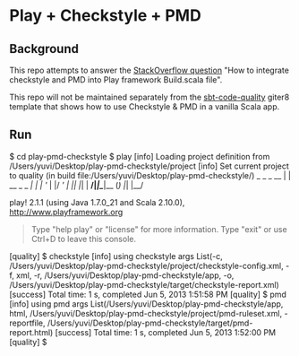 # Play + Checkstyle + PMD #

## Background ##

This repo attempts to answer the [StackOverflow question](http://stackoverflow.com/questions/16929442/how-to-integrate-checkstyle-and-pmd-into-play-framework-build-scala-file) "How to integrate checkstyle and PMD into Play framework Build.scala file".

This repo will not be maintained separately from the [sbt-code-quality](https://github.com/ymasory/sbt-code-quality.g8) giter8 template that shows how to use Checkstyle & PMD in a vanilla Scala app.


## Run ##

$ cd play-pmd-checkstyle
$ play
[info] Loading project definition from /Users/yuvi/Desktop/play-pmd-checkstyle/project
[info] Set current project to quality (in build file:/Users/yuvi/Desktop/play-pmd-checkstyle/)
       _            _
 _ __ | | __ _ _  _| |
| '_ \| |/ _' | || |_|
|  __/|_|\____|\__ (_)
|_|            |__/

play! 2.1.1 (using Java 1.7.0_21 and Scala 2.10.0), http://www.playframework.org

> Type "help play" or "license" for more information.
> Type "exit" or use Ctrl+D to leave this console.

[quality] $ checkstyle
[info] using checkstyle args List(-c, /Users/yuvi/Desktop/play-pmd-checkstyle/project/checkstyle-config.xml, -f, xml, -r, /Users/yuvi/Desktop/play-pmd-checkstyle/app, -o, /Users/yuvi/Desktop/play-pmd-checkstyle/target/checkstyle-report.xml)
[success] Total time: 1 s, completed Jun 5, 2013 1:51:58 PM
[quality] $ pmd
[info] using pmd args List(/Users/yuvi/Desktop/play-pmd-checkstyle/app, html, /Users/yuvi/Desktop/play-pmd-checkstyle/project/pmd-ruleset.xml, -reportfile, /Users/yuvi/Desktop/play-pmd-checkstyle/target/pmd-report.html)
[success] Total time: 1 s, completed Jun 5, 2013 1:52:00 PM
[quality] $
